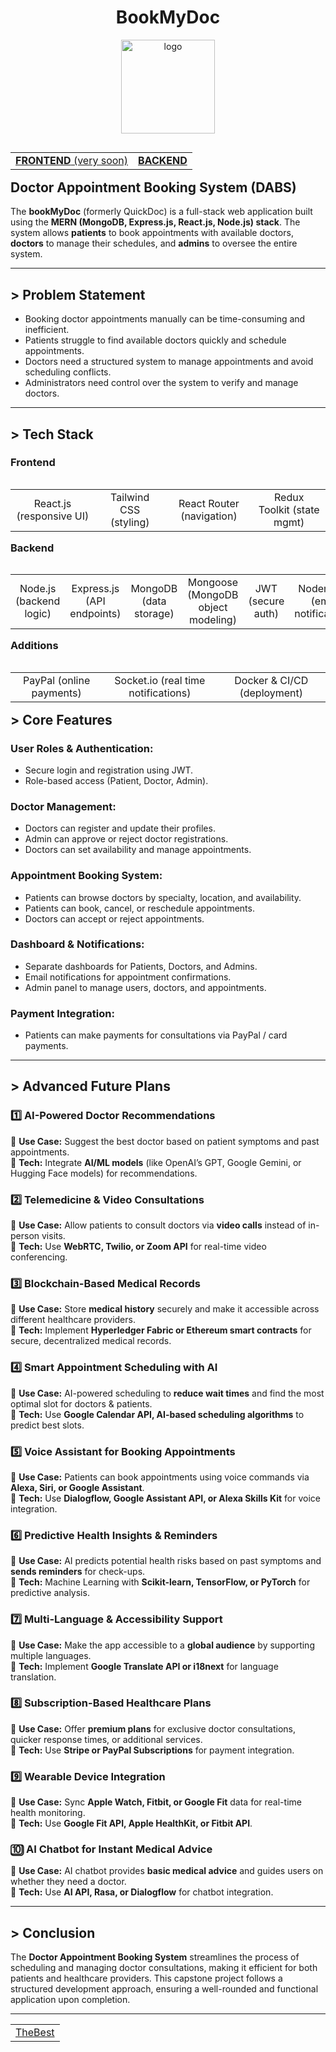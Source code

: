 

<h1 align="center">BookMyDoc</h1>
<p align="center">
  <img src="https://github.com/user-attachments/assets/5791c35a-fad2-49a4-ab2a-e1597b98f92d" alt="logo" width="150"/>
</p>

<table width="100%" align="right">
  <tr>
    <td align="left">
      <a href="#"><strong>FRONTEND</strong> (very soon)</a>
    </td>
    <td align="right">
      <a href="https://s73-dhairya-capstone-dabs-1.onrender.com"><strong>BACKEND</strong></a>
    </td>
  </tr>
</table>


#

##  Doctor Appointment Booking System (DABS)
The **bookMyDoc** (formerly QuickDoc) is a full-stack web application built using the **MERN (MongoDB, Express.js, React.js, Node.js) stack**. The system allows **patients** to book appointments with available doctors, **doctors** to manage their schedules, and **admins** to oversee the entire system.

***

## > Problem Statement
- Booking doctor appointments manually can be time-consuming and inefficient.
- Patients struggle to find available doctors quickly and schedule appointments.
- Doctors need a structured system to manage appointments and avoid scheduling conflicts.
- Administrators need control over the system to verify and manage doctors.

***

## > Tech Stack

<h3 align="left">Frontend </h3>
<table width="100%" align="left">
  <tr>
    <td align="center">React.js (responsive UI)</td>
    <td align="center">Tailwind CSS (styling)</td>
    <td align="center">React Router (navigation)</td>
    <td align="center">Redux Toolkit (state mgmt)</td>
  </tr>
</table>

<br><br>

<h3 align="left">Backend </h3>
<table width="80%" align="left">
  <tr>
    <td align="center">Node.js (backend logic)</td>
    <td align="center">Express.js (API endpoints)</td>
    <td align="center">MongoDB (data storage)</td>
    <td align="center">Mongoose (MongoDB object modeling)</td>
    <td align="center">JWT (secure auth)</td>
    <td align="center">Nodemailer (email notifications)</td>
  </tr>
</table>

<br><br><br>

<h3 align="left">Additions</h3>
<table width="100%" align="left">
  <tr>
    <td align="center">PayPal (online payments)</td>
    <td align="center">Socket.io (real time notifications)</td>
    <td align="center">Docker & CI/CD (deployment)</td>
  </tr>
</table>

<br><br>

***

## > Core Features
### **User Roles & Authentication:**
- Secure login and registration using JWT.
- Role-based access (Patient, Doctor, Admin).

### **Doctor Management:**
- Doctors can register and update their profiles.
- Admin can approve or reject doctor registrations.
- Doctors can set availability and manage appointments.

### **Appointment Booking System:**
- Patients can browse doctors by specialty, location, and availability.
- Patients can book, cancel, or reschedule appointments.
- Doctors can accept or reject appointments.

### **Dashboard & Notifications:**
- Separate dashboards for Patients, Doctors, and Admins.
- Email notifications for appointment confirmations.
- Admin panel to manage users, doctors, and appointments.

### **Payment Integration:**
- Patients can make payments for consultations via PayPal / card payments.

***

## > **Advanced Future Plans**  

### **1️⃣ AI-Powered Doctor Recommendations**  
🔹 **Use Case:** Suggest the best doctor based on patient symptoms and past appointments.  
🔹 **Tech:** Integrate **AI/ML models** (like OpenAI’s GPT, Google Gemini, or Hugging Face models) for recommendations.  

### **2️⃣ Telemedicine & Video Consultations**  
🔹 **Use Case:** Allow patients to consult doctors via **video calls** instead of in-person visits.  
🔹 **Tech:** Use **WebRTC, Twilio, or Zoom API** for real-time video conferencing.  

### **3️⃣ Blockchain-Based Medical Records**  
🔹 **Use Case:** Store **medical history** securely and make it accessible across different healthcare providers.  
🔹 **Tech:** Implement **Hyperledger Fabric or Ethereum smart contracts** for secure, decentralized medical records.  

### **4️⃣ Smart Appointment Scheduling with AI**  
🔹 **Use Case:** AI-powered scheduling to **reduce wait times** and find the most optimal slot for doctors & patients.  
🔹 **Tech:** Use **Google Calendar API, AI-based scheduling algorithms** to predict best slots.  

### **5️⃣ Voice Assistant for Booking Appointments**  
🔹 **Use Case:** Patients can book appointments using voice commands via **Alexa, Siri, or Google Assistant**.  
🔹 **Tech:** Use **Dialogflow, Google Assistant API, or Alexa Skills Kit** for voice integration.  

### **6️⃣ Predictive Health Insights & Reminders**  
🔹 **Use Case:** AI predicts potential health risks based on past symptoms and **sends reminders** for check-ups.  
🔹 **Tech:** Machine Learning with **Scikit-learn, TensorFlow, or PyTorch** for predictive analysis.  

### **7️⃣ Multi-Language & Accessibility Support**  
🔹 **Use Case:** Make the app accessible to a **global audience** by supporting multiple languages.  
🔹 **Tech:** Implement **Google Translate API or i18next** for language translation.  

### **8️⃣ Subscription-Based Healthcare Plans**  
🔹 **Use Case:** Offer **premium plans** for exclusive doctor consultations, quicker response times, or additional services.  
🔹 **Tech:** Use **Stripe or PayPal Subscriptions** for payment integration.  

### **9️⃣ Wearable Device Integration**  
🔹 **Use Case:** Sync **Apple Watch, Fitbit, or Google Fit** data for real-time health monitoring.  
🔹 **Tech:** Use **Google Fit API, Apple HealthKit, or Fitbit API**.  

### **🔟 AI Chatbot for Instant Medical Advice**  
🔹 **Use Case:** AI chatbot provides **basic medical advice** and guides users on whether they need a doctor.  
🔹 **Tech:** Use **AI API, Rasa, or Dialogflow** for chatbot integration.  

***

## > Conclusion
The **Doctor Appointment Booking System** streamlines the process of scheduling and managing doctor consultations, making it efficient for both patients and healthcare providers. This capstone project follows a structured development approach, ensuring a well-rounded and functional application upon completion. 

***


<table width="150%" align="center">
  <tr>
    <td align="center">
      <a href="https://github.com/dhairyasquad73" target="_blank"> TheBest </a>
    </td>
  </tr>
</table>
